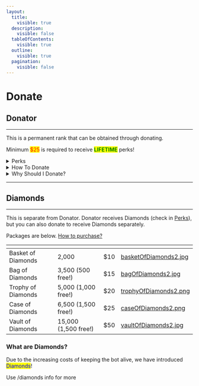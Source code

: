 ```yaml
---
layout:
  title:
    visible: true
  description:
    visible: false
  tableOfContents:
    visible: true
  outline:
    visible: true
  pagination:
    visible: false
---
```


# Donate

## Donator

***

This is a permanent rank that can be obtained through donating.

Minimum <mark style="color:red;">$25</mark> is required to receive <mark style="color:green;">**LIFETIME**</mark> perks!

<details>

<summary>Perks</summary>

**MAX BET** increased to **10,000,000 (**<mark style="color:red;">**900% increase!**</mark>**)**

**100,000** coins reward

**NO COOLDOWNS** on most games

**TRIPLE** coin rewards for <mark style="color:green;">/daily</mark>

**DOUBLE** coin rewards for <mark style="color:green;">/weekly</mark>

**DOUBLE** coin rewards for <mark style="color:green;">/monthly</mark>

**Exclusive** daily reward command <mark style="color:green;">/donator</mark>&#x20;

Give all users access to the <mark style="color:green;">/send</mark> command for **1 server,** with <mark style="color:green;">only</mark> a **20% fee**&#x20;

Only a **10% fee** when <mark style="color:green;">you /send</mark> or <mark style="color:green;">people /send you</mark> coins&#x20;

**Max send/receive** amount is increased from 500,000 to **5,000,000**

Special <mark style="color:purple;">**Donator**</mark> role in the support server

Higher support and suggestion priority

2,000 <mark style="color:blue;">Diamonds</mark> ($10 value!)



<mark style="color:green;">Lifetime perks!</mark> Your perks will **never** expire

</details>

<details>

<summary>How To Donate</summary>

We accept all kinds, from [CashApp](https://cash.app/$JNGraham) to [Venmo](https://venmo.com/justinis235) to [PayPal](https://www.paypal.com/paypalme/thecasinobot), even crypto!&#x20;

You must join the [support server](https://discord.gg/ggUksVN) to receive your benefits.&#x20;

</details>

<details>

<summary>Why Should I Donate?</summary>

* Donating helps keep the bot alive.&#x20;
  * It costs $150+ a year to keep and maintain the bot, databases, and website.&#x20;
* It helps me (as I am the only developer) stay motivated to work on the bot
  * Meaning more games, items, other features, etc.&#x20;
* And also, you get the perks mentioned above!

</details>

***

## Diamonds

***

This is separate from Donator. Donator receives Diamonds (check in [Perks](donator.md#perks)), but you can also donate to receive Diamonds separately.&#x20;

Packages are below. [How to purchase?](donator.md#how-to-donate)

<table data-view="cards"><thead><tr><th></th><th></th><th></th><th data-hidden data-card-cover data-type="files"></th></tr></thead><tbody><tr><td>Basket of Diamonds</td><td>2,000</td><td>$10</td><td><a href=".gitbook/assets/basketOfDiamonds2.jpg">basketOfDiamonds2.jpg</a></td></tr><tr><td>Bag of Diamonds</td><td>3,500 (500 free!)</td><td>$15</td><td><a href=".gitbook/assets/bagOfDiamonds2.jpg">bagOfDiamonds2.jpg</a></td></tr><tr><td>Trophy of Diamonds</td><td>5,000 (1,000 free!)</td><td>$20</td><td><a href=".gitbook/assets/trophyOfDiamonds2.png">trophyOfDiamonds2.png</a></td></tr><tr><td>Case of Diamonds</td><td>6,500 (1,500 free!)</td><td>$25</td><td><a href=".gitbook/assets/caseOfDiamonds2.png">caseOfDiamonds2.png</a></td></tr><tr><td>Vault of Diamonds</td><td>15,000 (1,500 free!)</td><td>$50</td><td><a href=".gitbook/assets/vaultOfDiamonds2.jpg">vaultOfDiamonds2.jpg</a></td></tr></tbody></table>

### What are Diamonds?

Due to the increasing costs of keeping the bot alive, we have introduced <mark style="color:blue;">Diamonds</mark>!&#x20;

Use /diamonds info for more
